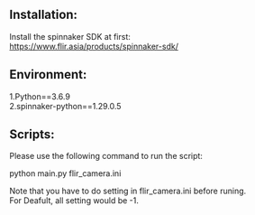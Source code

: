 ## Installation:  
Install the spinnaker SDK at first:    
https://www.flir.asia/products/spinnaker-sdk/  

## Environment:     
1.Python==3.6.9  
2.spinnaker-python==1.29.0.5  

## Scripts:
Please use the following command to run the script:  

python main.py flir_camera.ini  

Note that you have to do setting in flir_camera.ini before runing.  
For Deafult, all setting would be -1.  


